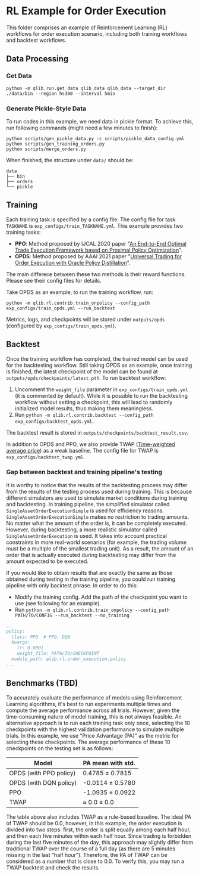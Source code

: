 # RL Example for Order Execution

This folder comprises an example of Reinforcement Learning (RL) workflows for order execution scenario, including both training workflows and backtest workflows.

## Data Processing

### Get Data

```
python -m qlib.run.get_data qlib_data qlib_data --target_dir ./data/bin --region hs300 --interval 5min
```

### Generate Pickle-Style Data

To run codes in this example, we need data in pickle format. To achieve this, run following commands (might need a few minutes to finish):

```
python scripts/gen_pickle_data.py -c scripts/pickle_data_config.yml
python scripts/gen_training_orders.py
python scripts/merge_orders.py
```

When finished, the structure under `data/` should be:

```
data
├── bin
├── orders
└── pickle
```

## Training

Each training task is specified by a config file. The config file for task `TASKNAME` is `exp_configs/train_TASKNAME.yml`. This example provides two training tasks:

- **PPO**: Method proposed by IJCAL 2020 paper "[An End-to-End Optimal Trade Execution Framework based on Proximal Policy Optimization](https://www.ijcai.org/proceedings/2020/0627.pdf)".
- **OPDS**: Method proposed by AAAI 2021 paper "[Universal Trading for Order Execution with Oracle Policy Distillation](https://arxiv.org/abs/2103.10860)".

The main differece between these two methods is their reward functions. Please see their config files for details.

Take OPDS as an example, to run the training workflow, run:

```
python -m qlib.rl.contrib.train_onpolicy --config_path exp_configs/train_opds.yml --run_backtest
```

Metrics, logs, and checkpoints will be stored under `outputs/opds` (configured by `exp_configs/train_opds.yml`). 

## Backtest

Once the training workflow has completed, the trained model can be used for the backtesting workflow. Still taking OPDS as an example, once training is finished, the latest checkpoint of the model can be found at `outputs/opds/checkpoints/latest.pth`. To run backtest workflow:

1. Uncomment the `weight_file` parameter in `exp_configs/train_opds.yml` (it is commented by default). While it is possible to run the backtesting workflow without setting a checkpoint, this will lead to randomly initialized model results, thus making them meaningless.
2. Run `python -m qlib.rl.contrib.backtest --config_path exp_configs/backtest_opds.yml`.

The backtest result is stored in `outputs/checkpoints/backtest_result.csv`.

In addition to OPDS and PPO, we also provide TWAP ([Time-weighted average price](https://en.wikipedia.org/wiki/Time-weighted_average_price)) as a weak baseline. The config file for TWAP is `exp_configs/backtest_twap.yml`.

### Gap between backtest and training pipeline's testing

It is worthy to notice that the results of the backtesting process may differ from the results of the testing process used during training.
This is because different simulators are used to simulate market conditions during training and backtesting.
In training pipeline, the simplified simulator called `SingleAssetOrderExecutionSimple` is used for efficiency reasons. 
`SingleAssetOrderExecutionSimple` makes no restriction to trading amounts. 
No matter what the amount of the order is, it can be completely executed.
However, during backtesting, a more realistic simulator called `SingleAssetOrderExecution` is used. 
It takes into account practical constraints in more real-world scenarios (for example, the trading volume must be a multiple of the smallest trading unit).
As a result, the amount of an order that is actually executed during backtesting may differ from the amount expected to be executed.

If you would like to obtain results that are exactly the same as those obtained during testing in the training pipeline, you could run training pipeline with only backtest phrase.
In order to do this:
- Modify the training config. Add the path of the checkpoint you want to use (see following for an example).
- Run `python -m qlib.rl.contrib.train_onpolicy --config_path PATH/TO/CONFIG --run_backtest --no_training`

```yaml
...
policy:
  class: PPO  # PPO, DQN
  kwargs:
    lr: 0.0001
    weight_file: PATH/TO/CHECKPOINT
  module_path: qlib.rl.order_execution.policy
...
```

## Benchmarks (TBD)

To accurately evaluate the performance of models using Reinforcement Learning algorithms, it's best to run experiments multiple times and compute the average performance across all trials. However, given the time-consuming nature of model training, this is not always feasible. An alternative approach is to run each training task only once, selecting the 10 checkpoints with the highest validation performance to simulate multiple trials. In this example, we use "Price Advantage (PA)" as the metric for selecting these checkpoints. The average performance of these 10 checkpoints on the testing set is as follows:

| **Model**                   | **PA mean with std.** |
|-----------------------------|-----------------------|
| OPDS (with PPO policy)      |  0.4785 ± 0.7815      |
| OPDS (with DQN policy)      | -0.0114 ± 0.5780      |
| PPO                         | -1.0935 ± 0.0922      |
| TWAP                        |   ≈ 0.0 ± 0.0         |

The table above also includes TWAP as a rule-based baseline. The ideal PA of TWAP should be 0.0, however, in this example, the order execution is divided into two steps: first, the order is split equally among each half hour, and then each five minutes within each half hour. Since trading is forbidden during the last five minutes of the day, this approach may slightly differ from traditional TWAP over the course of a full day (as there are 5 minutes missing in the last "half hour"). Therefore, the PA of TWAP can be considered as a number that is close to 0.0. To verify this, you may run a TWAP backtest and check the results.
